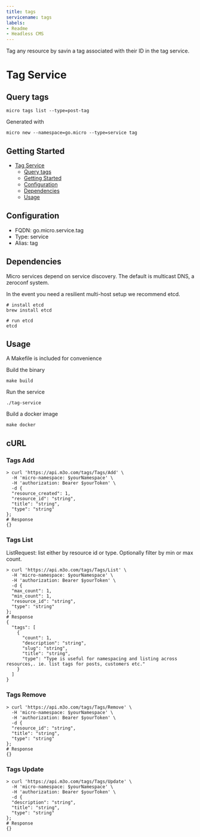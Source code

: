 ```yaml
---
title: tags
servicename: tags
labels: 
- Readme
- Headless CMS
---
```

Tag any resource by savin a tag associated with their ID in the tag service.

# Tag Service

## Query tags

```
micro tags list --type=post-tag
```

Generated with

```
micro new --namespace=go.micro --type=service tag
```

## Getting Started

- [Tag Service](#tag-service)
  - [Query tags](#query-tags)
  - [Getting Started](#getting-started)
  - [Configuration](#configuration)
  - [Dependencies](#dependencies)
  - [Usage](#usage)

## Configuration

- FQDN: go.micro.service.tag
- Type: service
- Alias: tag

## Dependencies

Micro services depend on service discovery. The default is multicast DNS, a zeroconf system.

In the event you need a resilient multi-host setup we recommend etcd.

```
# install etcd
brew install etcd

# run etcd
etcd
```

## Usage

A Makefile is included for convenience

Build the binary

```
make build
```

Run the service
```
./tag-service
```

Build a docker image
```
make docker
```
## cURL


### Tags Add
<!-- We use the request body description here as endpoint descriptions are not
being lifted correctly from the proto by the openapi spec generator -->

```shell
> curl 'https://api.m3o.com/tags/Tags/Add' \
  -H 'micro-namespace: $yourNamespace' \
  -H 'authorization: Bearer $yourToken' \
  -d {
  "resource_created": 1,
  "resource_id": "string",
  "title": "string",
  "type": "string"
};
# Response
{}
```


### Tags List
<!-- We use the request body description here as endpoint descriptions are not
being lifted correctly from the proto by the openapi spec generator -->
ListRequest: list either by resource id or type.
 Optionally filter by min or max count.
```shell
> curl 'https://api.m3o.com/tags/Tags/List' \
  -H 'micro-namespace: $yourNamespace' \
  -H 'authorization: Bearer $yourToken' \
  -d {
  "max_count": 1,
  "min_count": 1,
  "resource_id": "string",
  "type": "string"
};
# Response
{
  "tags": [
    {
      "count": 1,
      "description": "string",
      "slug": "string",
      "title": "string",
      "type": "Type is useful for namespacing and listing across resources,. ie. list tags for posts, customers etc."
    }
  ]
}
```


### Tags Remove
<!-- We use the request body description here as endpoint descriptions are not
being lifted correctly from the proto by the openapi spec generator -->

```shell
> curl 'https://api.m3o.com/tags/Tags/Remove' \
  -H 'micro-namespace: $yourNamespace' \
  -H 'authorization: Bearer $yourToken' \
  -d {
  "resource_id": "string",
  "title": "string",
  "type": "string"
};
# Response
{}
```


### Tags Update
<!-- We use the request body description here as endpoint descriptions are not
being lifted correctly from the proto by the openapi spec generator -->

```shell
> curl 'https://api.m3o.com/tags/Tags/Update' \
  -H 'micro-namespace: $yourNamespace' \
  -H 'authorization: Bearer $yourToken' \
  -d {
  "description": "string",
  "title": "string",
  "type": "string"
};
# Response
{}
```


